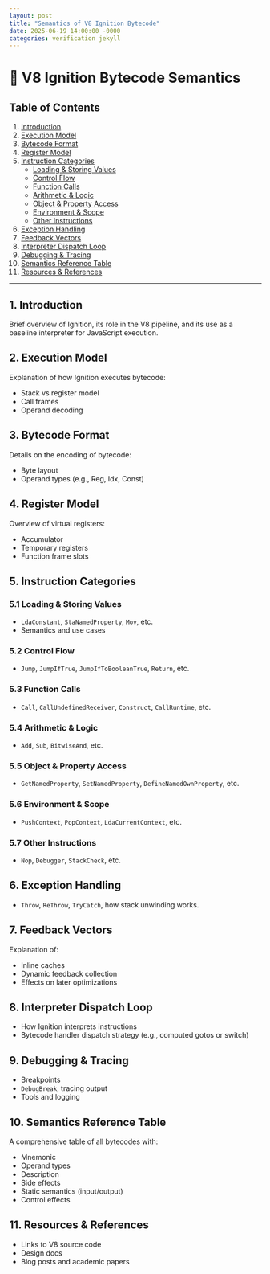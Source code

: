 ```yaml
---
layout: post
title: "Semantics of V8 Ignition Bytecode"
date: 2025-06-19 14:00:00 -0000
categories: verification jekyll
---
```


# 📘 V8 Ignition Bytecode Semantics

## Table of Contents
1. [Introduction](#introduction)
2. [Execution Model](#execution-model)
3. [Bytecode Format](#bytecode-format)
4. [Register Model](#register-model)
5. [Instruction Categories](#instruction-categories)
    - [Loading & Storing Values](#loading--storing-values)
    - [Control Flow](#control-flow)
    - [Function Calls](#function-calls)
    - [Arithmetic & Logic](#arithmetic--logic)
    - [Object & Property Access](#object--property-access)
    - [Environment & Scope](#environment--scope)
    - [Other Instructions](#other-instructions)
6. [Exception Handling](#exception-handling)
7. [Feedback Vectors](#feedback-vectors)
8. [Interpreter Dispatch Loop](#interpreter-dispatch-loop)
9. [Debugging & Tracing](#debugging--tracing)
10. [Semantics Reference Table](#semantics-reference-table)
11. [Resources & References](#resources--references)

---

## 1. Introduction
Brief overview of Ignition, its role in the V8 pipeline, and its use as a baseline interpreter for JavaScript execution.

## 2. Execution Model
Explanation of how Ignition executes bytecode:
- Stack vs register model
- Call frames
- Operand decoding

## 3. Bytecode Format
Details on the encoding of bytecode:
- Byte layout
- Operand types (e.g., Reg, Idx, Const)

## 4. Register Model
Overview of virtual registers:
- Accumulator
- Temporary registers
- Function frame slots

## 5. Instruction Categories

### 5.1 Loading & Storing Values
- `LdaConstant`, `StaNamedProperty`, `Mov`, etc.
- Semantics and use cases

### 5.2 Control Flow
- `Jump`, `JumpIfTrue`, `JumpIfToBooleanTrue`, `Return`, etc.

### 5.3 Function Calls
- `Call`, `CallUndefinedReceiver`, `Construct`, `CallRuntime`, etc.

### 5.4 Arithmetic & Logic
- `Add`, `Sub`, `BitwiseAnd`, etc.

### 5.5 Object & Property Access
- `GetNamedProperty`, `SetNamedProperty`, `DefineNamedOwnProperty`, etc.

### 5.6 Environment & Scope
- `PushContext`, `PopContext`, `LdaCurrentContext`, etc.

### 5.7 Other Instructions
- `Nop`, `Debugger`, `StackCheck`, etc.

## 6. Exception Handling
- `Throw`, `ReThrow`, `TryCatch`, how stack unwinding works.

## 7. Feedback Vectors
Explanation of:
- Inline caches
- Dynamic feedback collection
- Effects on later optimizations

## 8. Interpreter Dispatch Loop
- How Ignition interprets instructions
- Bytecode handler dispatch strategy (e.g., computed gotos or switch)

## 9. Debugging & Tracing
- Breakpoints
- `DebugBreak`, tracing output
- Tools and logging

## 10. Semantics Reference Table
A comprehensive table of all bytecodes with:
- Mnemonic
- Operand types
- Description
- Side effects
- Static semantics (input/output)
- Control effects

## 11. Resources & References
- Links to V8 source code
- Design docs
- Blog posts and academic papers

